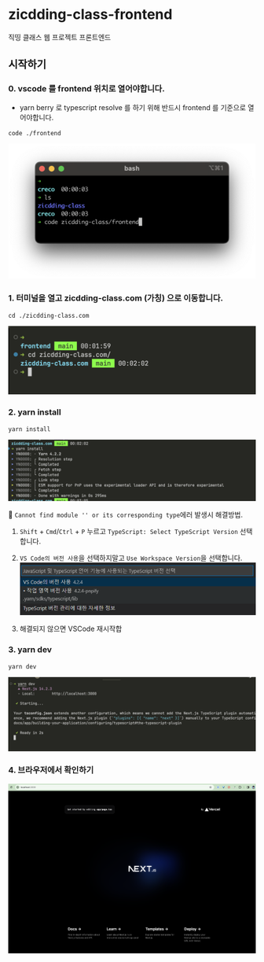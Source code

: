 # zicdding-class-frontend

직띵 클래스 웹 프로젝트 프론트엔드

## 시작하기

### 0. vscode 를 frontend 위치로 열어야합니다.

- yarn berry 로 typescript resolve 를 하기 위해 반드시 frontend 를 기준으로 열어야합니다.

```
code ./frontend
```

![](./resources/readme-step-0.png)

### 1. 터미널을 열고 zicdding-class.com (가칭) 으로 이동합니다.

```
cd ./zicdding-class.com
```

![](./resources/readme-step-1.png)

### 2. yarn install

```
yarn install
```

![](./resources/readme-step-2.png)

🔴 `Cannot find module '' or its corresponding type`에러 발생시 해결방법.

1. `Shift` + `Cmd`/`Ctrl` + `P` 누르고 `TypeScript: Select TypeScript Version` 선택합니다.

2. `VS Code의 버전 사용`을 선택하지말고 `Use Workspace Version`을 선택합니다.
   ![](./resources/readme-step-2-error.png)

3. 해결되지 않으면 VSCode 재시작합

### 3. yarn dev

```
yarn dev
```

![](./resources/readme-step-3.png)

### 4. 브라우저에서 확인하기

![](./resources/readme-step-4.png)
